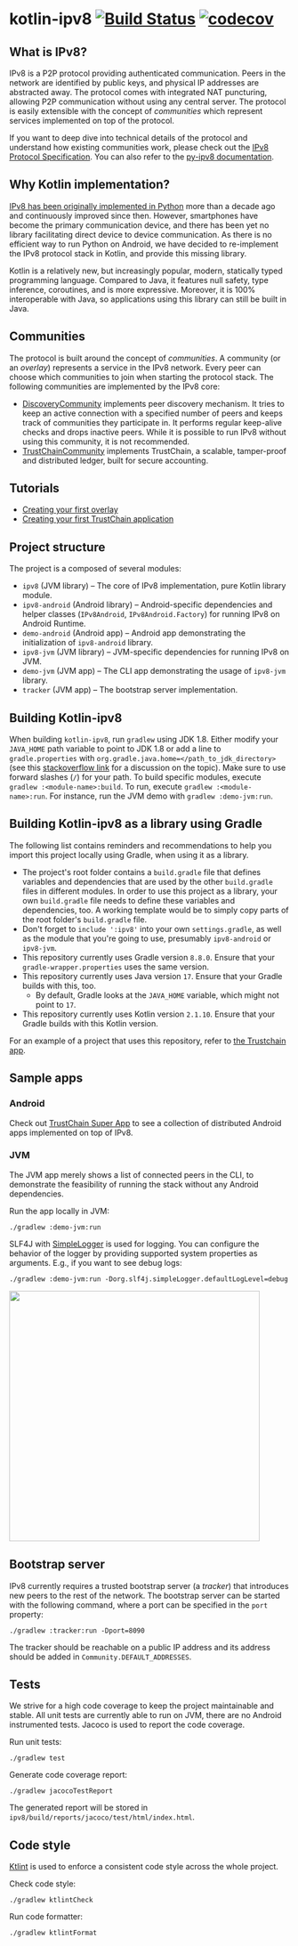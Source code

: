 # kotlin-ipv8 [![Build Status](https://github.com/Tribler/kotlin-ipv8/workflows/build/badge.svg)](https://github.com/MattSkala/kotlin-ipv8/actions) [![codecov](https://codecov.io/gh/Tribler/kotlin-ipv8/branch/master/graph/badge.svg)](https://codecov.io/gh/Tribler/kotlin-ipv8)

## What is IPv8?

IPv8 is a P2P protocol providing authenticated communication. Peers in the network are identified by public keys, and physical IP addresses are abstracted away. The protocol comes with integrated NAT puncturing, allowing P2P communication without using any central server. The protocol is easily extensible with the concept of *communities* which represent services implemented on top of the protocol.

If you want to deep dive into technical details of the protocol and understand how existing communities work, please check out the [IPv8 Protocol Specification](doc/INDEX.md). You can also refer to the [py-ipv8 documentation](https://py-ipv8.readthedocs.io/en/latest/).

## Why Kotlin implementation?

[IPv8 has been originally implemented in Python](https://github.com/Tribler/py-ipv8) more than a decade ago and continuously improved since then. However, smartphones have become the primary communication device, and there has been yet no library facilitating direct device to device communication. As there is no efficient way to run Python on Android, we have decided to re-implement the IPv8 protocol stack in Kotlin, and provide this missing library.

Kotlin is a relatively new, but increasingly popular, modern, statically typed programming language. Compared to Java, it features null safety, type inference, coroutines, and is more expressive. Moreover, it is 100% interoperable with Java, so applications using this library can still be built in Java.

## Communities

The protocol is built around the concept of *communities*. A community (or an *overlay*) represents a service in the IPv8 network. Every peer can choose which communities to join when starting the protocol stack. The following communities are implemented by the IPv8 core:

- [DiscoveryCommunity](doc/DiscoveryCommunity.md) implements peer discovery mechanism. It tries to keep an active connection with a specified number of peers and keeps track of communities they participate in. It performs regular keep-alive checks and drops inactive peers. While it is possible to run IPv8 without using this community, it is not recommended.
- [TrustChainCommunity](doc/TrustChainCommunity.md) implements TrustChain, a scalable, tamper-proof and distributed ledger, built for secure accounting.

## Tutorials

- [Creating your first overlay](doc/OverlayTutorial.md)
- [Creating your first TrustChain application](doc/TrustChainTutorial.md)

## Project structure

The project is a composed of several modules:

- `ipv8` (JVM library) – The core of IPv8 implementation, pure Kotlin library module.
- `ipv8-android` (Android library) – Android-specific dependencies and helper classes (`IPv8Android`, `IPv8Android.Factory`) for running IPv8 on Android Runtime.
- `demo-android` (Android app) – Android app demonstrating the initialization of `ipv8-android` library.
- `ipv8-jvm` (JVM library) – JVM-specific dependencies for running IPv8 on JVM.
- `demo-jvm` (JVM app) – The CLI app demonstrating the usage of `ipv8-jvm` library.
- `tracker` (JVM app) – The bootstrap server implementation.

## Building Kotlin-ipv8
When building `kotlin-ipv8`, run `gradlew` using JDK 1.8. Either modify your `JAVA_HOME` path variable to point to JDK 1.8 or add a line to `gradle.properties` with `org.gradle.java.home=</path_to_jdk_directory>` (see this [stackoverflow link](https://stackoverflow.com/questions/18487406/how-do-i-tell-gradle-to-use-specific-jdk-version) for a discussion on the topic). Make sure to use forward slashes (`/`) for your path. To build specific modules, execute `gradlew :<module-name>:build`. To run, execute `gradlew :<module-name>:run`. For instance, run the JVM demo with `gradlew :demo-jvm:run`.

## Building Kotlin-ipv8 as a library using Gradle

The following list contains reminders and recommendations to help you import this project locally using Gradle,
when using it as a library.

- The project's root folder contains a `build.gradle` file that defines variables and dependencies that are used by
the other `build.gradle` files in different modules. In order to use this project as a library, your own `build.gradle`
file needs to define these variables and dependencies, too. A working template would be to simply copy parts of the root
folder's `build.gradle` file.
- Don't forget to `include ':ipv8'` into your own `settings.gradle`,
as well as the module that you're going to use, presumably `ipv8-android` or `ipv8-jvm`.
- This repository currently uses Gradle version `8.8.0`. Ensure that your `gradle-wrapper.properties` uses the same version.
- This repository currently uses Java version `17`. Ensure that your Gradle builds with this, too.
  - By default, Gradle looks at the `JAVA_HOME` variable, which might not point to `17`.
- This repository currently uses Kotlin version `2.1.10`. Ensure that your Gradle builds with this Kotlin version.

For an example of a project that uses this repository, refer to
[the Trustchain app](https://github.com/Tribler/trustchain-superapp/).

## Sample apps

### Android

Check out [TrustChain Super App](https://github.com/Tribler/trustchain-superapp) to see a collection of distributed Android apps implemented on top of IPv8.

### JVM

The JVM app merely shows a list of connected peers in the CLI, to demonstrate the feasibility of running the stack without any Android dependencies.

Run the app locally in JVM:
```
./gradlew :demo-jvm:run
```

SLF4J with [SimpleLogger](http://www.slf4j.org/api/org/slf4j/impl/SimpleLogger.html) is used for logging. You can configure the behavior of the logger by providing supported system properties as arguments. E.g., if you want to see debug logs:
```
./gradlew :demo-jvm:run -Dorg.slf4j.simpleLogger.defaultLogLevel=debug
```

<img src="https://raw.githubusercontent.com/Tribler/kotlin-ipv8/master/doc/demo-jvm.png" width="450">

## Bootstrap server

IPv8 currently requires a trusted bootstrap server (a *tracker*) that introduces new peers to the rest of the network. The bootstrap server can be started with the following command, where a port can be specified in the `port` property:

```
./gradlew :tracker:run -Dport=8090
```

The tracker should be reachable on a public IP address and its address should be added in `Community.DEFAULT_ADDRESSES`.

## Tests

We strive for a high code coverage to keep the project maintainable and stable. All unit tests are currently able to run on JVM, there are no Android instrumented tests. Jacoco is used to report the  code coverage.

Run unit tests:
```
./gradlew test
```

Generate code coverage report:
```
./gradlew jacocoTestReport
```

The generated report will be stored in `ipv8/build/reports/jacoco/test/html/index.html`.

## Code style

[Ktlint](https://ktlint.github.io/) is used to enforce a consistent code style across the whole project.

Check code style:
```
./gradlew ktlintCheck
```

Run code formatter:
```
./gradlew ktlintFormat
```
